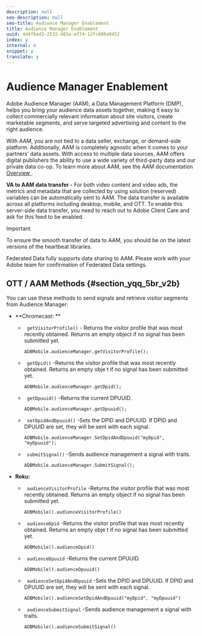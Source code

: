```yaml
---
description: null
seo-description: null
seo-title: Audience Manager Enablement
title: Audience Manager Enablement
uuid: 4d4f6ad3-2532-483a-af74-12fc680a9452
index: y
internal: n
snippet: y
translate: y
---
```


# Audience Manager Enablement

Adobe Audience Manager (AAM), a Data Management Platform (DMP), helps you bring your audience data assets together, making it easy to collect commercially relevant information about site visitors, create marketable segments, and serve targeted advertising and content to the right audience. 

With AAM, you are not tied to a data seller, exchange, or demand-side platform. Additionally, AAM is completely agnostic when it comes to your partners’ data assets. With access to multiple data sources, AAM offers digital publishers the ability to use a wide variety of third-party data and our private data co-op. To learn more about AAM, see the AAM documentation [ Overview ](https://marketing.adobe.com/resources/help/en_US/aam/c_am_overview_intro.html). 

**VA to AAM data transfer -** For both video content and video ads, the metrics and metadata that are collected by using solution (reserved) variables can be automatically sent to AAM. The data transfer is available across all platforms including desktop, mobile, and OTT. To enable this server-side data transfer, you need to reach out to Adobe Client Care and ask for this feed to be enabled. 

>[!IMPORTANT]
>
>To ensure the smooth transfer of data to AAM, you should be on the latest versions of the heartbeat libraries.

Federated Data fully supports data sharing to AAM. Please work with your Adobe team for confirmation of Federated Data settings.

## OTT / AAM Methods {#section_yqq_5br_v2b}

You can use these methods to send signals and retrieve visitor segments from Audience Manager:


* **Chromecast: ** 
    * ` getVisitorProfile()` - Returns the visitor profile that was most recently obtained. Returns an empty object if no signal has been submitted yet. 

    
      ```
      ADBMobile.audienceManager.getVisitorProfile();
      ```


    * ` getDpid()` -Returns the visitor profile that was most recently obtained. Returns an empty obje t if no signal has been submitted yet. 

    
      ```
      ADBMobile.audienceManager.getDpid();
      ```


    * ` getDpuuid()` -Returns the current DPUUID. 

    
      ```
      ADBMobile.audienceManager.getDpuuid();
      ```


    * ` setDpidAndDpuuid()` -Sets the DPID and DPUUID. If DPID and DPUUID are set, they will be sent with each signal. 

    
      ```
      ADBMobile.audienceManager.SetDpidAndDpuuid("myDpid", "myDpuuid");
      ```


    * ` submitSignal()` -Sends audience management a signal with traits. 

    
      ```
      ADBMobile.audienceManager.SubmitSignal();
      ```



* **Roku:** 
    * ` audienceVisitorProfile` -Returns the visitor profile that was most recently obtained. Returns an empty object if no signal has been submitted yet. 

    
      ```
      ADBMobile().audienceVisitorProfile()
      ```


    * ` audienceDpid` -Returns the visitor profile that was most recently obtained. Returns an empty obje t if no signal has been submitted yet. 

    
      ```
      ADBMobile().audienceDpid()
      ```


    * ` audienceDpuuid` -Returns the current DPUUID. 

    
      ```
      ADBMobile().audienceDpuuid()
      ```


    * ` audienceSetDpidAndDpuuid` -Sets the DPID and DPUUID. If DPID and DPUUID are set, they will be sent with each signal. 

    
      ```
      ADBMobile().audienceSetDpidAndDpuuid("myDpid", "myDpuuid")
      ```


    * ` audienceSubmitSignal` -Sends audience management a signal with traits. 

    
      ```
      ADBMobile().audienceSubmitSignal()
      ```




